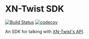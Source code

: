 # XN-Twist SDK

[![Build Status](https://travis-ci.org/xn-twist/xn-twist-python-sdk.svg?branch=master)](https://travis-ci.org/xn-twist/xn-twist-python-sdk)
[![codecov](https://codecov.io/gh/xn-twist/xn-twist-python-sdk/branch/master/graph/badge.svg)](https://codecov.io/gh/xn-twist/xn-twist-python-sdk)

An SDK for talking with [XN-Twist's API](https://github.com/xn-twist/xn-twist-api).
